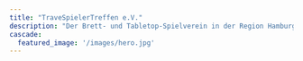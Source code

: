 ```yaml
---
title: "TraveSpielerTreffen e.V."
description: "Der Brett- und Tabletop-Spielverein in der Region Hamburg und Lübeck."
cascade:
  featured_image: '/images/hero.jpg'
---
```

